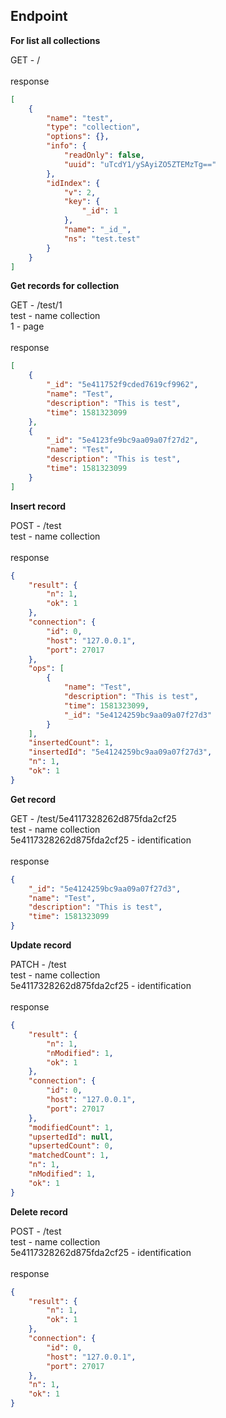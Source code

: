 ## Endpoint

**For list all collections**

GET - /\
\
response
```json
[
    {
        "name": "test",
        "type": "collection",
        "options": {},
        "info": {
            "readOnly": false,
            "uuid": "uTcdY1/ySAyiZO5ZTEMzTg=="
        },
        "idIndex": {
            "v": 2,
            "key": {
                "_id": 1
            },
            "name": "_id_",
            "ns": "test.test"
        }
    }
]
```

**Get records for collection**

GET - /test/1\
test - name collection\
1 - page\
\
response
```json
[
    {
        "_id": "5e411752f9cded7619cf9962",
        "name": "Test",
        "description": "This is test",
        "time": 1581323099
    },
    {
        "_id": "5e4123fe9bc9aa09a07f27d2",
        "name": "Test",
        "description": "This is test",
        "time": 1581323099
    }
]
```

**Insert record**

POST - /test\
test - name collection\
\
response
```json
{
    "result": {
        "n": 1,
        "ok": 1
    },
    "connection": {
        "id": 0,
        "host": "127.0.0.1",
        "port": 27017
    },
    "ops": [
        {
            "name": "Test",
            "description": "This is test",
            "time": 1581323099,
            "_id": "5e4124259bc9aa09a07f27d3"
        }
    ],
    "insertedCount": 1,
    "insertedId": "5e4124259bc9aa09a07f27d3",
    "n": 1,
    "ok": 1
}
```

**Get record**

GET - /test/5e4117328262d875fda2cf25\
test - name collection\
5e4117328262d875fda2cf25 - identification\
\
response
```json
{
    "_id": "5e4124259bc9aa09a07f27d3",
    "name": "Test",
    "description": "This is test",
    "time": 1581323099
}
```

**Update record**

PATCH - /test\
test - name collection\
5e4117328262d875fda2cf25 - identification\
\
response
```json
{
    "result": {
        "n": 1,
        "nModified": 1,
        "ok": 1
    },
    "connection": {
        "id": 0,
        "host": "127.0.0.1",
        "port": 27017
    },
    "modifiedCount": 1,
    "upsertedId": null,
    "upsertedCount": 0,
    "matchedCount": 1,
    "n": 1,
    "nModified": 1,
    "ok": 1
}
```

**Delete record**

POST - /test\
test - name collection\
5e4117328262d875fda2cf25 - identification\
\
response
```json
{
    "result": {
        "n": 1,
        "ok": 1
    },
    "connection": {
        "id": 0,
        "host": "127.0.0.1",
        "port": 27017
    },
    "n": 1,
    "ok": 1
}
```